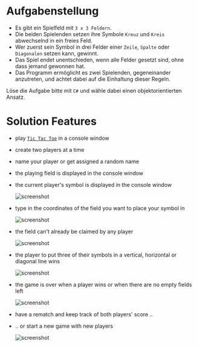 # Aufgabenstellung

- Es gibt ein Spielfeld mit `3 x 3 Feldern`.
- Die beiden Spielenden setzen ihre Symbole `Kreuz` und `Kreis` abwechselnd in ein freies Feld.
- Wer zuerst sein Symbol in drei Felder einer `Zeile`, `Spalte` oder `Diagonalen` setzen kann, gewinnt.
- Das Spiel endet unentschieden, wenn alle Felder gesetzt sind, ohne dass jemand gewonnen hat.
- Das Programm ermöglicht es zwei Spielenden, gegeneinander anzutreten, und achtet dabei auf die Einhaltung dieser Regeln.

Löse die Aufgabe bitte mit `C#` und wähle dabei einen objektorientierten Ansatz.

# Solution Features

- play [`Tic Tac Toe`](https://en.wikipedia.org/wiki/Tic-tac-toe) in a console window
- create two players at a time
- name your player or get assigned a random name
- the playing field is displayed in the console window
- the current player's symbol is displayed in the console window

   <!-- ![screenshot](Screenshot-2022-08-27-191111-907x545.png) -->
   ![screenshot](Screenshot-2022-08-27-191217-907x545.png)

- type in the coordinates of the field you want to place your symbol in

   ![screenshot](Screenshot-2022-08-27-191620-907x737.png)

- the field can't already be claimed by any player

   ![screenshot](Screenshot-2022-08-27-191749-907x642.png)

- the player to put three of their symbols in a vertical, horizontal or diagonal line wins

   ![screenshot](Screenshot-2022-08-28-184156-907x512.png)

- the game is over when a player wins or when there are no empty fields left

   ![screenshot](Screenshot-2022-08-28-183649-907x512.png)


- have a rematch and keep track of both players' score ..
- .. or start a new game with new players

   <!-- ![screenshot](Screenshot-2022-08-28-183840-907x530.png) -->
   ![screenshot](Screenshot-2022-08-28-184244-907x530.png)
